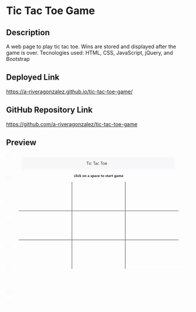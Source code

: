 # Tic Tac Toe Game

## Description
A web page to play tic tac toe. Wins are stored and displayed after the game is over. Tecnologies used: HTML, CSS, JavaScript, jQuery, and Bootstrap

## Deployed Link
https://a-riveragonzalez.github.io/tic-tac-toe-game/

## GitHub Repository Link
https://github.com/a-riveragonzalez/tic-tac-toe-game

## Preview
![tic-tac-toe-gif](tic-tac-toe.gif)